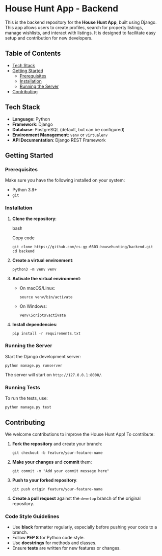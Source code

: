 
# House Hunt App - Backend

This is the backend repository for the **House Hunt App**, built using Django. This app allows users to create profiles, search for property listings, manage wishlists, and interact with listings. It is designed to facilitate easy setup and contribution for new developers.

## Table of Contents

-   [Tech Stack](#tech-stack)
-   [Getting Started](#getting-started)
    -   [Prerequisites](#prerequisites)
    -   [Installation](#installation)
    -   [Running the Server](#running-the-server)
-   [Contributing](#contributing)

## Tech Stack

-   **Language**: Python
-   **Framework**: Django
-   **Database**: PostgreSQL (default, but can be configured)
-   **Environment Management**: `venv` or `virtualenv`
-   **API Documentation**: Django REST Framework

## Getting Started

### Prerequisites

Make sure you have the following installed on your system:

-   Python 3.8+
-   `git`

### Installation

1.  **Clone the repository**:
    
    bash
    
    Copy code
    
    ``git clone https://github.com/cs-gy-6603-househunting/backend.git ``
    ``cd backend ``
    
2.  **Create a virtual environment**:
    
    
    `python3 -m venv venv` 
    
3.  **Activate the virtual environment**:
    
    -   On macOS/Linux:
        
        `source venv/bin/activate` 
        
    -   On Windows:
        
        `venv\Scripts\activate` 
        
4.  **Install dependencies**:
    
    `pip install -r requirements.txt`

### Running the Server

Start the Django development server:

`python manage.py runserver` 

The server will start on `http://127.0.0.1:8000/`.

### Running Tests

To run the tests, use:

`python manage.py test`


## Contributing

We welcome contributions to improve the House Hunt App! To contribute:

1.  **Fork the repository** and create your branch:
    
    `git checkout -b feature/your-feature-name` 
    
2.  **Make your changes** and **commit** them:
    
       `git commit -m "Add your commit message here"` 
    
3.  **Push to your forked repository**:
    
    
    `git push origin feature/your-feature-name` 
    
4.  **Create a pull request** against the `develop` branch of the original repository.
    

### Code Style Guidelines

-   Use **black** formatter regularly, especially before pushing your code to a branch.
-   Follow **PEP 8** for Python code style.
-   Use **docstrings** for methods and classes.
-   Ensure **tests** are written for new features or changes.
